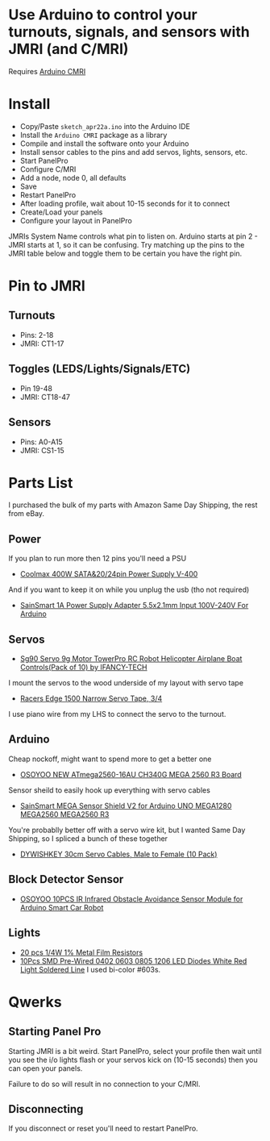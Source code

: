 # Use Arduino to control your turnouts, signals, and sensors with JMRI (and C/MRI)

Requires [Arduino CMRI](https://github.com/madleech/ArduinoCMRI)

# Install
* Copy/Paste `sketch_apr22a.ino` into the  Arduino IDE
* Install the `Arduino CMRI` package as a library
* Compile and install the software onto your Arduino
* Install sensor cables to the pins and add servos, lights, sensors, etc.
* Start PanelPro
* Configure C/MRI
* Add a node, node 0, all defaults
* Save
* Restart PanelPro
* After loading profile, wait about 10-15 seconds for it to connect
* Create/Load your panels
* Configure your layout in PanelPro

JMRIs System Name controls what pin to listen on. Arduino starts at pin 2 - JMRI starts at 1, so it can be confusing. Try matching up the pins to the JMRI table below and toggle them to be certain you have the right pin.

# Pin to JMRI
## Turnouts
* Pins: 2-18
* JMRI: CT1-17

## Toggles (LEDS/Lights/Signals/ETC)
* Pin 19-48
* JMRI: CT18-47

## Sensors
* Pins: A0-A15
* JMRI: CS1-15



# Parts List
I purchased the bulk of my parts with Amazon Same Day Shipping, the rest from eBay.

## Power
If you plan to run more then 12 pins you'll need a PSU
* [Coolmax 400W SATA&20/24pin Power Supply V-400](https://www.amazon.com/gp/product/B000BKBVT8/ref=as_li_tl?ie=UTF8&camp=1789&creative=9325&creativeASIN=B000BKBVT8&linkCode=as2&tag=nscaleard-20&linkId=cf775b619f49f44135df18b3dd96b744)

And if you want to keep it on while you unplug the usb (tho not required)
* [SainSmart 1A Power Supply Adapter 5.5x2.1mm Input 100V-240V For Arduino](https://www.amazon.com/gp/product/B00WW26JZE/ref=as_li_tl?ie=UTF8&camp=1789&creative=9325&creativeASIN=B00WW26JZE&linkCode=as2&tag=nscaleard-20&linkId=64cd31efc78159777c7b8c6de464a1ac)

## Servos
* [Sg90 Servo 9g Motor TowerPro RC Robot Helicopter Airplane Boat Controls(Pack of 10) by IFANCY-TECH](https://www.amazon.com/gp/product/B01G95KPZ4/ref=as_li_tl?ie=UTF8&camp=1789&creative=9325&creativeASIN=B01G95KPZ4&linkCode=as2&tag=nscaleard-20&linkId=e70a3b7667552c12bddbadeb456a4fd2)

I mount the servos to the wood underside of my layout with servo tape
* [Racers Edge 1500 Narrow Servo Tape, 3/4](https://www.amazon.com/gp/product/B002PEB28I/ref=as_li_tl?ie=UTF8&camp=1789&creative=9325&creativeASIN=B002PEB28I&linkCode=as2&tag=nscaleard-20&linkId=312075f6034e052c5479f788bfd6f3c0)

I use piano wire from my LHS to connect the servo to the turnout.

## Arduino
Cheap nockoff, might want to spend more to get a better one
* [OSOYOO NEW ATmega2560-16AU CH340G MEGA 2560 R3 Board](https://www.amazon.com/gp/product/B00SFICZUM/ref=as_li_tl?ie=UTF8&camp=1789&creative=9325&creativeASIN=B00SFICZUM&linkCode=as2&tag=nscaleard-20&linkId=d2d0c427256ada272705ef8b78446abe)

Sensor sheild to easily hook up everything with servo cables
* [SainSmart MEGA Sensor Shield V2 for Arduino UNO MEGA1280 MEGA2560 MEGA2560 R3](https://www.amazon.com/gp/product/B007PABRNM/ref=as_li_tl?ie=UTF8&camp=1789&creative=9325&creativeASIN=B007PABRNM&linkCode=as2&tag=nscaleard-20&linkId=c6845803b299adb35251f95c3c73c753)

You're probablly better off with a servo wire kit, but I wanted Same Day Shipping, so I spliced a bunch of these together
* [DYWISHKEY 30cm Servo Cables, Male to Female (10 Pack)](https://www.amazon.com/gp/product/B01MXHLF3O/ref=as_li_tl?ie=UTF8&camp=1789&creative=9325&creativeASIN=B01MXHLF3O&linkCode=as2&tag=nscaleard-20&linkId=3660814bdfbfaf11e7e14043f135142d)

## Block Detector Sensor
 * [OSOYOO 10PCS IR Infrared Obstacle Avoidance Sensor Module for Arduino Smart Car Robot](https://www.amazon.com/gp/product/B01I57HIJ0/ref=as_li_tl?ie=UTF8&camp=1789&creative=9325&creativeASIN=B01I57HIJ0&linkCode=as2&tag=nscaleard-20&linkId=8796d3ca401af69ae40c0b9d52fe3572)

## Lights
* [20 pcs 1/4W 1% Metal Film Resistors](http://www.ebay.com/itm/361963578553?_trksid=p2057872.m2749.l2649&ssPageName=STRK%3AMEBIDX%3AIT)
* [10Pcs SMD Pre-Wired 0402 0603 0805 1206 LED Diodes White Red Light Soldered Line](http://www.ebay.com/itm/122032392862?_trksid=p2057872.m2749.l2649&var=421045039433&ssPageName=STRK%3AMEBIDX%3AIT) I used bi-color #603s.

 
# Qwerks
## Starting Panel Pro
Starting JMRI is a bit weird. Start PanelPro, select your profile then wait until you see the i/o lights flash or your servos kick on (10-15 seconds) then you can open your panels.

Failure to do so will result in no connection to your C/MRI.

## Disconnecting
If you disconnect or reset you'll need to restart PanelPro.
